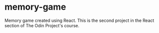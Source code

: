 # memory-game

Memory game created using React. This is the second project in the React section of The Odin Project's course.